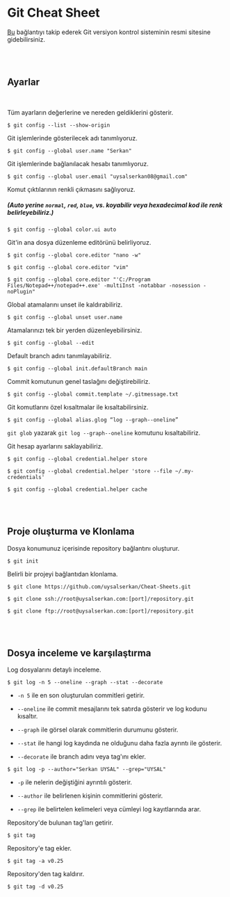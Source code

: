 # Git Cheat Sheet

[Bu][git-sitesi] bağlantıyı takip ederek Git versiyon kontrol sisteminin resmi sitesine gidebilirsiniz.

</br></br>

## Ayarlar

</br>

Tüm ayarların değerlerine ve nereden geldiklerini gösterir.

`$ git config --list --show-origin`

Git işlemlerinde gösterilecek adı tanımlıyoruz.

`$ git config --global user.name "Serkan"`

Git işlemlerinde bağlanılacak hesabı tanımlıyoruz.

`$ git config --global user.email "uysalserkan08@gmail.com"`

Komut çıktılarının renkli çıkmasını sağlıyoruz. 
##### (Auto yerine `normal`, `red`, `blue`, vs. koyabilir veya hexadecimal kod ile renk belirleyebiliriz.)

`$ git config --global color.ui auto`

Git'in ana dosya düzenleme editörünü belirliyoruz.

`$ git config --global core.editor "nano -w"`

`$ git config --global core.editor "vim"`

`$ git config --global core.editor "'C:/Program Files/Notepad++/notepad++.exe' -multiInst -notabbar -nosession -noPlugin"`

Global atamalarını unset ile kaldırabiliriz.

`$ git config --global unset user.name`

Atamalarınızı tek bir yerden düzenleyebilirsiniz.

`$ git config --global --edit`

Default branch adını tanımlayabiliriz.

`$ git config --global init.defaultBranch main`

Commit komutunun genel taslağını değiştirebiliriz.

`$ git config --global commit.template ~/.gitmessage.txt`

Git komutlarını özel kısaltmalar ile kısaltabilirsiniz.

`$ git config --global alias.glog “log --graph--oneline”`

`git glob` yazarak `git log --graph--oneline` komutunu kısaltabiliriz.

Git hesap ayarlarını saklayabiliriz.

`$ git config --global credential.helper store`

`$ git config --global credential.helper 'store --file ~/.my-credentials'`

`$ git config --global credential.helper cache`

</br></br>

## Proje oluşturma ve Klonlama

Dosya konumunuz içerisinde repository bağlantını oluşturur.

`$ git init`

Belirli bir projeyi bağlantıdan klonlama.

`$ git clone https://github.com/uysalserkan/Cheat-Sheets.git`

`$ git clone ssh://root@uysalserkan.com:[port]/repository.git`

`$ git clone ftp://root@uysalserkan.com:[port]/repository.git`

</br></br>

## Dosya inceleme ve karşılaştırma

Log dosyalarını detaylı inceleme.

`$ git log -n 5 --oneline --graph --stat --decorate`

  * `-n 5` ile en son oluşturulan commitleri getirir.

  * `--oneline` ile commit mesajlarını tek satırda gösterir ve log kodunu kısaltır.

  * `--graph` ile görsel olarak commitlerin durumunu gösterir.
  
  * `--stat` ile hangi log kaydında ne olduğunu daha fazla ayrıntı ile gösterir.
  
  * `--decorate` ile branch adını veya tag'ını ekler.

`$ git log -p --author="Serkan UYSAL" --grep="UYSAL" `

  * `-p` ile nelerin değiştiğini ayrıntılı gösterir.
  
  * `--author` ile belirlenen kişinin commitlerini gösterir.
  
  * `--grep` ile belirtelen kelimeleri veya cümleyi log kayıtlarında arar.
  
Repository'de bulunan tag'ları getirir.

`$ git tag`

Repository'e tag ekler.

`$ git tag -a v0.25`

Repository'den tag kaldırır.

`$ git tag -d v0.25`

[git-sitesi]: https://git-scm.com/